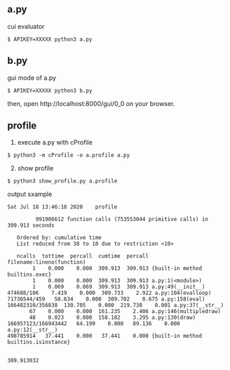 ## a.py
cui evaluator

```
$ APIKEY=XXXXX python3 a.py
```

## b.py
gui mode of a.py

```
$ APIKEY=XXXXX python3 b.py
```

then, open http://localhost:8000/gui/0_0 on your browser.

## profile

1. execute a.py with cProfile
```
$ python3 -m cProfile -o a.profile a.py
```

2. show profile
```
$ python3 show_profile.py a.profile
```

output sxample
```
Sat Jul 18 13:46:18 2020    profile

         991986612 function calls (753553044 primitive calls) in 309.913 seconds

   Ordered by: cumulative time
   List reduced from 38 to 10 due to restriction <10>

   ncalls  tottime  percall  cumtime  percall filename:lineno(function)
        1    0.000    0.000  309.913  309.913 {built-in method builtins.exec}
        1    0.000    0.000  309.913  309.913 a.py:1(<module>)
        1    0.069    0.069  309.913  309.913 a.py:49(__init__)
474688/106    7.419    0.000  309.733    2.922 a.py:104(evalloop)
71736544/459   58.634    0.000  309.702    0.675 a.py:158(eval)
166482310/356838  130.705    0.000  219.738    0.001 a.py:37(__str__)
       67    0.000    0.000  161.235    2.406 a.py:146(multipledraw)
       48    0.023    0.000  158.182    3.295 a.py:130(draw)
166957123/166943442   64.199    0.000   89.136    0.000 a.py:12(__str__)
498785914   37.441    0.000   37.441    0.000 {built-in method builtins.isinstance}


309.913032
```
